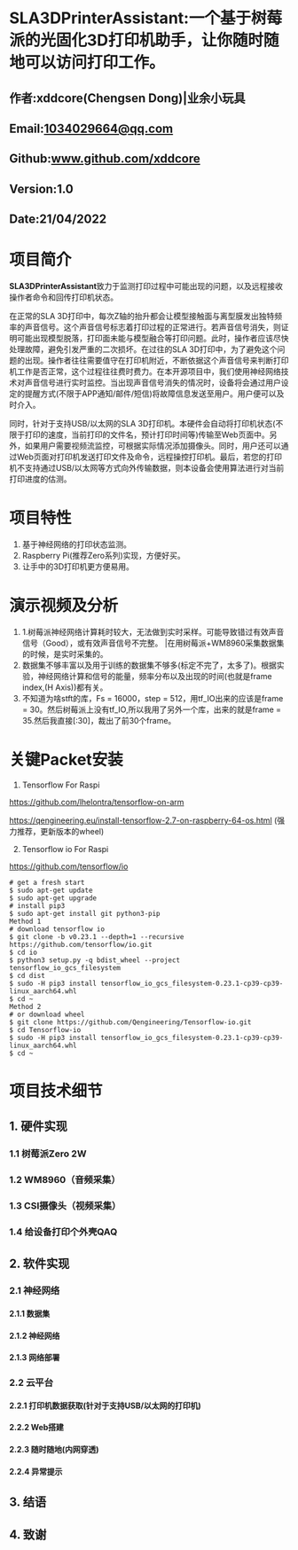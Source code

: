 # SLA3DPrinterAssistant:一个基于树莓派的光固化3D打印机助手，让你随时随地可以访问打印工作。
## 作者:xddcore(Chengsen Dong)|业余小玩具
## Email:1034029664@qq.com
## Github:www.github.com/xddcore
## Version:1.0
## Date:21/04/2022

# 项目简介
**SLA3DPrinterAssistant**致力于监测打印过程中可能出现的问题，以及远程接收操作者命令和回传打印机状态。

在正常的SLA 3D打印中，每次Z轴的抬升都会让模型接触面与离型膜发出独特频率的声音信号。这个声音信号标志着打印过程的正常进行。若声音信号消失，则证明可能出现模型脱落，打印面未能与模型融合等打印问题。此时，操作者应该尽快处理故障，避免引发严重的二次损坏。在过往的SLA 3D打印中，为了避免这个问题的出现。操作者往往需要值守在打印机附近，不断依据这个声音信号来判断打印机工作是否正常，这个过程往往费时费力。在本开源项目中，我们使用神经网络技术对声音信号进行实时监控。当出现声音信号消失的情况时，设备将会通过用户设定的提醒方式(不限于APP通知/邮件/短信)将故障信息发送至用户。用户便可以及时介入。

同时，针对于支持USB/以太网的SLA 3D打印机。本硬件会自动将打印机状态(不限于打印的速度，当前打印的文件名，预计打印时间等)传输至Web页面中。另外，如果用户需要视频流监控，可根据实际情况添加摄像头。同时，用户还可以通过Web页面对打印机发送打印文件及命令，远程操控打印机。最后，若您的打印机不支持通过USB/以太网等方式向外传输数据，则本设备会使用算法进行对当前打印进度的估测。

# 项目特性
1. 基于神经网络的打印状态监测。
2. Raspberry Pi(推荐Zero系列)实现，方便好买。
3. 让手中的3D打印机更方便易用。

# 演示视频及分析
1. 1.树莓派神经网络计算耗时较大，无法做到实时采样。可能导致错过有效声音信号（Good），或有效声音信号不完整。 |在用树莓派+WM8960采集数据集的时候，是实时采集的。
2. 数据集不够丰富以及用于训练的数据集不够多(标定不完了，太多了)。根据实验，神经网络计算和信号的能量，频率分布以及出现的时间(也就是frame index,(H Axis))都有关。
3. 不知道为啥stft的库，Fs = 16000，step = 512，用tf_IO出来的应该是frame = 30。然后树莓派上没有tf_IO,所以我用了另外一个库，出来的就是frame = 35.然后我直接[:30]，裁出了前30个frame。

# 关键Packet安装

1. Tensorflow For Raspi

https://github.com/lhelontra/tensorflow-on-arm

https://qengineering.eu/install-tensorflow-2.7-on-raspberry-64-os.html (强力推荐，更新版本的wheel)

2. Tensorflow io For Raspi

https://github.com/tensorflow/io
```
# get a fresh start
$ sudo apt-get update
$ sudo apt-get upgrade
# install pip3
$ sudo apt-get install git python3-pip
Method 1
# download tensorflow io
$ git clone -b v0.23.1 --depth=1 --recursive https://github.com/tensorflow/io.git
$ cd io
$ python3 setup.py -q bdist_wheel --project tensorflow_io_gcs_filesystem
$ cd dist
$ sudo -H pip3 install tensorflow_io_gcs_filesystem-0.23.1-cp39-cp39-linux_aarch64.whl
$ cd ~
Method 2
# or download wheel
$ git clone https://github.com/Qengineering/Tensorflow-io.git
$ cd Tensorflow-io
$ sudo -H pip3 install tensorflow_io_gcs_filesystem-0.23.1-cp39-cp39-linux_aarch64.whl
$ cd ~
```

# 项目技术细节

## 1. 硬件实现

### 1.1 树莓派Zero 2W

### 1.2 WM8960（音频采集）

### 1.3 CSI摄像头（视频采集）

### 1.4 给设备打印个外壳QAQ

## 2. 软件实现

### 2.1 神经网络

#### 2.1.1 数据集

#### 2.1.2 神经网络

#### 2.1.3 网络部署

### 2.2 云平台

#### 2.2.1 打印机数据获取(针对于支持USB/以太网的打印机)

#### 2.2.2 Web搭建

#### 2.2.3 随时随地(内网穿透)

#### 2.2.4 异常提示

## 3. 结语

## 4. 致谢




